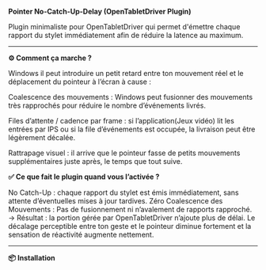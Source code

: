 **Pointer No-Catch-Up-Delay (OpenTabletDriver Plugin)**

Plugin minimaliste pour OpenTabletDriver qui permet d'émettre chaque rapport du stylet immédiatement afin de réduire la latence au maximum.

___________________________________________________________________________________________________________________________________________

**⚙️ Comment ça marche ?**

Windows il peut introduire un petit retard entre ton mouvement réel et le déplacement du pointeur à l’écran à cause :

Coalescence des mouvements : Windows peut fusionner des mouvements très rapprochés pour réduire le nombre d’événements livrés.

Files d’attente / cadence par frame : si l’application(Jeux vidéo) lit les entrées par IPS ou si la file d’événements est occupée, la livraison peut être légèrement décalée.

Rattrapage visuel : il arrive que le pointeur fasse de petits mouvements supplémentaires juste après, le temps que tout suive.

**✅ Ce que fait le plugin quand vous l’activée ?**

No Catch-Up : chaque rapport du stylet est émis immédiatement, sans attente d’éventuelles mises à jour tardives.
Zéro Coalescence des Mouvements : Pas de fusionnement ni n’avalement de rapports rapproché.
→ Résultat : la portion gérée par OpenTabletDriver n’ajoute plus de délai. Le décalage perceptible entre ton geste et le pointeur diminue fortement et la sensation de réactivité augmente nettement.

___________________________________________________________________________________________________________________________________________

**📦 Installation**

